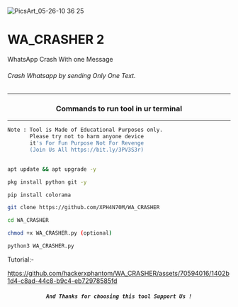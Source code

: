 ![PicsArt_05-26-10 36 25](https://user-images.githubusercontent.com/70594016/170420481-a4f3f65c-7ce5-4cb7-82a5-c6dd26bb3b6a.jpg)


# WA_CRASHER 2
WhatsApp Crash With one  Message

###### Crash Whatsapp by  sending Only One Text.
***
### <p align="center">Commands to run tool in ur terminal
***

```bash
Note : Tool is Made of Educational Purposes only.
       Please try not to harm anyone device 
       it's For Fun Purpose Not For Revenge
       (Join Us All https://bit.ly/3PV3S3r)
   
```



```bash
apt update && apt upgrade -y
```
```bash
pkg install python git -y
```
```bash
pip install colorama
```
```bash
git clone https://github.com/XPH4N70M/WA_CRASHER
```
```bash
cd WA_CRASHER
```
```bash
chmod +x WA_CRASHER.py (optional)
```
```bash
python3 WA_CRASHER.py
```

Tutorial:-


https://github.com/hackerxphantom/WA_CRASHER/assets/70594016/1402b1d4-c8ad-44c8-b9c4-eb72978585fd




##### <p align="center">```And Thanks for choosing this tool Support Us !```
